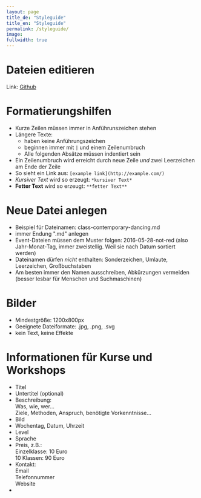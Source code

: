 ```yaml
---
layout: page
title_de: "Styleguide"
title_en: "Styleguide"
permalink: /styleguide/
image:
fullwidth: true
---
```



# Dateien editieren

Link: [Github](https://github.com/Kriesse/urbanraum/tree/gh-pages)

# Formatierungshilfen

* Kurze Zeilen müssen immer in Anführunszeichen stehen
* Längere Texte:
  * haben keine Anführungszeichen
  * beginnen immer mit `|` und einem Zeilenumbruch
  * Alle folgenden Absätze müssen indentiert sein
* Ein Zeilenumbruch wird erreicht durch neue Zeile _und_ zwei Leerzeichen am Ende der Zeile
* So sieht ein Link aus: `[example link](http://example.com/)`
* *Kursiver Text* wird so erzeugt: `*kursiver Text*`
* **Fetter Text** wird so erzeugt: `**fetter Text**`

# Neue Datei anlegen

* Beispiel für Dateinamen: class-contemporary-dancing.md
* immer Endung ".md" anlegen
* Event-Dateien müssen dem Muster folgen: 2016-05-28-not-red (also Jahr-Monat-Tag, immer zweistellig. Weil sie nach Datum sortiert werden)
* Dateinamen dürfen _nicht_ enthalten: Sonderzeichen, Umlaute, Leerzeichen, Großbuchstaben
* Am besten immer den Namen ausschreiben, Abkürzungen vermeiden (besser lesbar für Menschen und Suchmaschinen)

# Bilder

* Mindestgröße: 1200x800px
* Geeignete Dateiformate: .jpg, .png, .svg
* kein Text, keine Effekte


# Informationen für Kurse und Workshops

* Titel
* Untertitel (optional)
* Beschreibung:  
  Was, wie, wer…  
  Ziele, Methoden, Anspruch, benötigte Vorkenntnisse…
* Bild
* Wochentag, Datum, Uhrzeit
* Level
* Sprache
* Preis, z.B.:  
  Einzelklasse: 10 Euro  
  10 Klassen: 90 Euro
* Kontakt:  
  Email  
  Telefonnummer  
  Website
*
